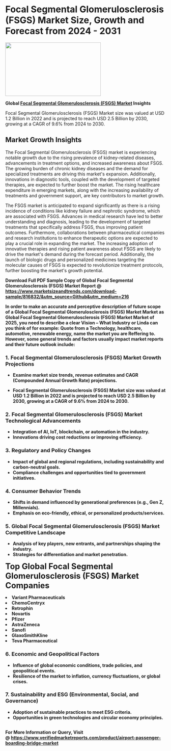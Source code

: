 <H1>Focal Segmental Glomerulosclerosis (FSGS) Market Size, Growth and Forecast from 2024 - 2031</H1><img class="aligncenter size-medium wp-image-584254" src="https://thirdeyenews.in/wp-content/uploads/2024/09/Global-Market-Research-300x168.jpeg" alt="" width="300" height="168" /><p><strong>Global&nbsp;<a href="https://www.marketsizeandtrends.com/download-sample/816832/&amp;utm_source=Github&utm_medium=216">Focal Segmental Glomerulosclerosis (FSGS) Market</a> Insights</strong></p><p>Focal Segmental Glomerulosclerosis (FSGS) Market size was valued at USD 1.2 Billion in 2022 and is projected to reach USD 2.5 Billion by 2030, growing at a CAGR of 9.6% from 2024 to 2030.</p><p><h2>Market Growth Insights</h2> <p>The Focal Segmental Glomerulosclerosis (FSGS) market is experiencing notable growth due to the rising prevalence of kidney-related diseases, advancements in treatment options, and increased awareness about FSGS. The growing burden of chronic kidney diseases and the demand for specialized treatments are driving this market's expansion. Additionally, innovations in diagnostic tools, coupled with the development of targeted therapies, are expected to further boost the market. The rising healthcare expenditure in emerging markets, along with the increasing availability of treatments and government support, are key contributors to market growth.</p> <p><strong></strong></p> <p>The FSGS market is anticipated to expand significantly as there is a rising incidence of conditions like kidney failure and nephrotic syndrome, which are associated with FSGS. Advances in medical research have led to better understanding and diagnosis, leading to the development of targeted treatments that specifically address FSGS, thus improving patient outcomes. Furthermore, collaborations between pharmaceutical companies and research institutions to enhance therapeutic options are expected to play a crucial role in expanding the market. The increasing adoption of innovative therapies and rising patient awareness about FSGS are likely to drive the market's demand during the forecast period. Additionally, the launch of biologic drugs and personalized medicines targeting the molecular causes of FSGS is expected to revolutionize treatment protocols, further boosting the market's growth potential.</p> <p><strong></p><p><span class=""><strong>Download Full PDF Sample Copy of Global Focal Segmental Glomerulosclerosis (FSGS) Market Report</strong> @ <a href="https://www.marketsizeandtrends.com/download-sample/816832/&amp;utm_source=Github&utm_medium=216" target="_blank">https://www.marketsizeandtrends.com/download-sample/816832/&amp;utm_source=Github&utm_medium=216</a></span></p><p>In order to make an accurate and perceptive description of future scope of a Global&nbsp;Focal Segmental Glomerulosclerosis (FSGS) Market Market as Global&nbsp;Focal Segmental Glomerulosclerosis (FSGS) Market Market of 2025, you need to describe a clear Vision &ndash; What Industry or Linda can you think of for example: Quote from a Technology, healthcare, automotive, renewable energy, name the market you are Reffering to. However, some general trends and factors usually impact market reports and their future outlook include:</p><h3>1.&nbsp;<strong>Focal Segmental Glomerulosclerosis (FSGS) Market Growth Projections</strong></h3><ul><li>Examine market size trends, revenue estimates and CAGR (Compounded Annual Growth Rate) projections.</li><li><p>Focal Segmental Glomerulosclerosis (FSGS) Market size was valued at USD 1.2 Billion in 2022 and is projected to reach USD 2.5 Billion by 2030, growing at a CAGR of 9.6% from 2024 to 2030.</p></li></ul><h3>2.&nbsp;<strong>Focal Segmental Glomerulosclerosis (FSGS) Market Technological Advancements</strong></h3><ul><li>Integration of AI, IoT, blockchain, or automation in the industry.</li><li>Innovations driving cost reductions or improving efficiency.</li></ul><h3>3.&nbsp;<strong>Regulatory and Policy Changes</strong></h3><ul><li>Impact of global and regional regulations, including sustainability and carbon-neutral goals.</li><li>Compliance challenges and opportunities tied to government initiatives.</li></ul><h3>4.&nbsp;<strong>Consumer Behavior Trends</strong></h3><ul><li>Shifts in demand influenced by generational preferences (e.g., Gen Z, Millennials).</li><li>Emphasis on eco-friendly, ethical, or personalized products/services.</li></ul><h3>5.&nbsp;<strong>Global Focal Segmental Glomerulosclerosis (FSGS) Market Competitive Landscape</strong></h3><ul><li>Analysis of key players, new entrants, and partnerships shaping the industry.</li><li>Strategies for differentiation and market penetration.</li></ul><p data-pm-slice="1 1 []"><span style="color: inherit; font-family: inherit; font-size: 25px;">Top Global Focal Segmental Glomerulosclerosis (FSGS) Market Companies</span></p><div class="" data-test-id=""><p><li>Variant Pharmaceuticals</li><li> ChemoCentryx</li><li> Retrophin</li><li> Novartis</li><li> Pfizer</li><li> AstraZeneca</li><li> Sanofi</li><li> GlaxoSmithKline</li><li> Teva Pharmaceutical</li></p></div><h3>6.&nbsp;<strong>Economic and Geopolitical Factors</strong></h3><ul><li>Influence of global economic conditions, trade policies, and geopolitical events.</li><li>Resilience of the market to inflation, currency fluctuations, or global crises.</li></ul><h3>7.&nbsp;<strong>Sustainability and ESG (Environmental, Social, and Governance)</strong></h3><ul><li>Adoption of sustainable practices to meet ESG criteria.</li><li>Opportunities in green technologies and circular economy principles.</li></ul><h2><strong style="font-size: 14px;">For More Information or Query, Visit @&nbsp;</strong><a style="background-color: #ffffff; font-size: 14px;" href="https://www.marketsizeandtrends.com/report/focal-segmental-glomerulosclerosis-fsgs-market/" target="_blank">https://www.verifiedmarketreports.com/product/airport-passenger-boarding-bridge-market</a></h2>
